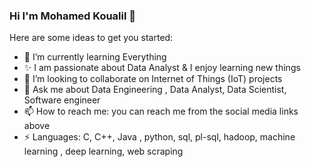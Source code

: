 ### Hi I'm Mohamed Koualil 👋

 
Here are some ideas to get you started:
 
- 🌱 I’m currently learning Everything
- ✨ I am passionate about Data Analyst & I enjoy learning new things
- 👯 I’m looking to collaborate on Internet of Things (IoT) projects
- 💬 Ask me about Data Engineering , Data Analyst, Data Scientist, Software engineer
- 📫 How to reach me: you can reach me from the social media links above
- ⚡ Languages: C, C++, Java , python, sql, pl-sql, hadoop, machine learning , deep learning, web scraping 
 


